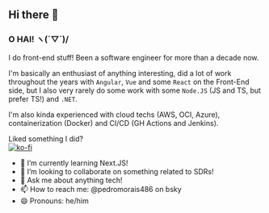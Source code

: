 ## Hi there 👋

### O HAI! ヽ(´▽`)/
  
I do front-end stuff! Been a software engineer for more than a decade now.
  
I'm basically an enthusiast of anything interesting, did a lot of work throughout the years with `Angular`, `Vue` and some `React` on the Front-End side, but I also very rarely do some work with some `Node.JS` (JS and TS, but prefer TS!) and `.NET`.
  
I'm also kinda experienced with cloud techs (AWS, OCI, Azure), containerization (Docker) and CI/CD (GH Actions and Jenkins).  
    
Liked something I did?  
[![ko-fi](https://ko-fi.com/img/githubbutton_sm.svg)](https://ko-fi.com/pedromorais486)

- 🌱 I’m currently learning Next.JS!
- 👯 I’m looking to collaborate on something related to SDRs!
- 💬 Ask me about anything tech!
- 📫 How to reach me: @pedromorais486 on bsky
- 😄 Pronouns: he/him
